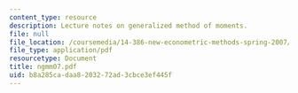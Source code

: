 ```yaml
---
content_type: resource
description: Lecture notes on generalized method of moments.
file: null
file_location: /coursemedia/14-386-new-econometric-methods-spring-2007/b8a285cadaa8203272ad3cbce3ef445f_ngmm07.pdf
file_type: application/pdf
resourcetype: Document
title: ngmm07.pdf
uid: b8a285ca-daa8-2032-72ad-3cbce3ef445f
---
```

